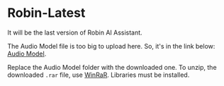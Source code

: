 # Robin-Latest

It will be the last version of Robin AI Assistant. 

The Audio Model file is too big to upload here. So, it's in the link below:
[Audio Model](https://www.mediafire.com/file/stznlaajqtmps5q/Audio+Model.rar/file).

Replace the Audio Model folder with the downloaded one. To unzip, the downloaded `.rar` file, use [WinRaR](https://www.win-rar.com/start.html?&L=0).
Libraries must be installed.
